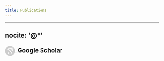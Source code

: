 ```yaml
---
title: Publications
---
```


---
nocite: '@*'
---

### <a href="https://scholar.google.co.uk/citations?user=V7D7hxMAAAAJ&hl=en" target="_blank" style="font-size: 120%;"> <img src="/images/gscholar.png" style="vertical-align:middle" alt="Google Scholar"/>&nbsp;&nbsp;Google Scholar </a>

<!-- https://github.com/jgm/pandoc-citeproc/issues/142 -->
